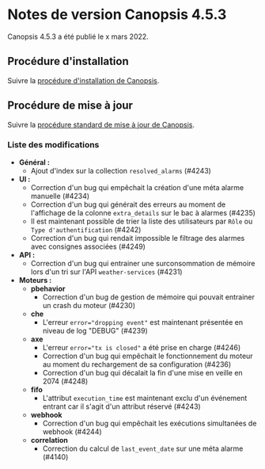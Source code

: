 # Notes de version Canopsis 4.5.3

Canopsis 4.5.3 a été publié le x mars 2022.

## Procédure d'installation

Suivre la [procédure d'installation de Canopsis](../guide-administration/installation/index.md).

## Procédure de mise à jour

Suivre la [procédure standard de mise à jour de Canopsis](../guide-administration/mise-a-jour/index.md).

### Liste des modifications

*  **Général :**
    * Ajout d'index sur la collection `resolved_alarms` (#4243)
*  **UI :**
    * Correction d'un bug qui empêchait la création d'une méta alarme manuelle (#4234)
    * Correction d'un bug qui générait des erreurs au moment de l'affichage de la colonne `extra_details` sur le bac à alarmes (#4235)
    * Il est maintenant possible de trier la liste des utilisateurs par `Rôle` ou `Type d'authentification` (#4242)
    * Correction d'un bug qui rendait impossible le filtrage des alarmes avec consignes associées (#4249)
*  **API :**
    * Correction d'un bug qui entrainer une surconsommation de mémoire lors d'un tri sur l'API `weather-services` (#4231)
*  **Moteurs :**
    * **pbehavior**
        * Correction d'un bug de gestion de mémoire qui pouvait entrainer un crash du moteur (#4230)
    * **che**
        * L'erreur `error="dropping event"` est maintenant présentée en niveau de log "DEBUG" (#4239)
    * **axe**
        * L'erreur `error="tx is closed"` a été prise en charge (#4246)
        * Correction d'un bug qui empêchait le fonctionnement du moteur au moment du rechargement de sa configuration (#4236)
        * Correction d'un bug qui décalait la fin d'une mise en veille en 2074 (#4248)
    * **fifo**
        * L'attribut `execution_time` est maintenant exclu d'un événement entrant car il s'agit d'un attribut réservé (#4243)
    * **webhook**
        * Correction d'un bug qui empêchait les exécutions simultanées de webhook (#4244)
    * **correlation**
        * Correction du calcul de `last_event_date` sur une méta alarme (#4140)
